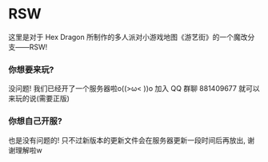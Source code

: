 # RSW
这里是对于 Hex Dragon 所制作的多人派对小游戏地图《游艺街》的一个魔改分支——RSW!
### 你想要来玩?
没问题! 我们已经开了一个服务器啦o((>ω< ))o
加入 QQ 群聊 881409677 就可以来玩的说(需要正版)
### 你想自己开服?
也是没有问题的! 只不过新版本的更新文件会在服务器更新一段时间后再放出, 谢谢理解啦w

